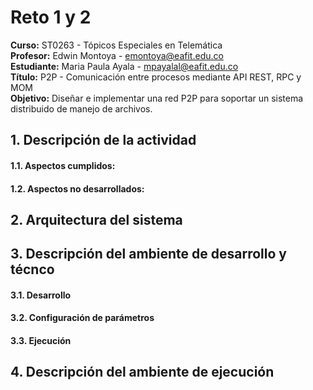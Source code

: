 
# Reto 1 y 2

**Curso:** ST0263 - Tópicos Especiales en Telemática
<br>**Profesor:** Edwin Montoya - emontoya@eafit.edu.co
<br>**Estudiante:** Maria Paula Ayala - mpayalal@eafit.edu.co
<br>**Título:** P2P - Comunicación entre procesos mediante API REST, RPC y MOM
<br>**Objetivo:** Diseñar e implementar una red P2P para soportar un sistema distribuido de manejo de archivos.

## 1. Descripción de la actividad
#### 1.1. Aspectos cumplidos:


#### 1.2. Aspectos no desarrollados:


## 2. Arquitectura del sistema

## 3. Descripción del ambiente de desarrollo y técnco
#### 3.1. Desarrollo

#### 3.2. Configuración de parámetros

#### 3.3. Ejecución

## 4. Descripción del ambiente de ejecución



